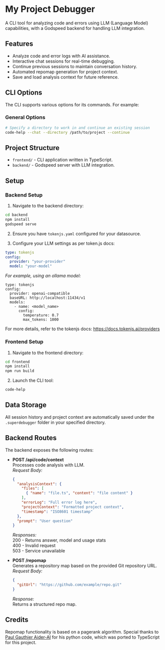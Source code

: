 # My Project Debugger

A CLI tool for analyzing code and errors using LLM (Language Model) capabilities, with a Godspeed backend for handling LLM integration.

## Features

- Analyze code and error logs with AI assistance.
- Interactive chat sessions for real-time debugging.
- Continue previous sessions to maintain conversation history.
- Automated repomap generation for project context.
- Save and load analysis context for future reference.

## CLI Options

The CLI supports various options for its commands. For example:

### General Options
```sh
# Specify a directory to work in and continue an existing session
code-help --chat --directory /path/to/project --continue
```


## Project Structure

- `frontend/` - CLI application written in TypeScript.
- `backend/` - Godspeed server with LLM integration.

## Setup

### Backend Setup

1. Navigate to the backend directory:
```sh
cd backend
npm install 
godspeed serve
```

2. Ensure you have `tokenjs.yaml` configured for your datasource.

3. Configure your LLM settings as per token.js docs:
```yaml
type: tokenjs
config:
  provider: "your-provider"
  model: "your-model"
```

_For example, using an ollama model:_

```
type: tokenjs
config:
  provider: openai-compatible
  baseURL: http://localhost:11434/v1
  models:
    - name: <model_name>
      config:
        temperature: 0.7
        max_tokens: 1000
```

For more details, refer to the tokenjs docs: https://docs.tokenjs.ai/providers

### Frontend Setup

1. Navigate to the frontend directory:
```sh
cd frontend
npm install
npm run build
```

2. Launch the CLI tool:
```sh
code-help
```

## Data Storage

All session history and project context are automatically saved under the `.superdebugger` folder in your specified directory.

## Backend Routes

The backend exposes the following routes:


- **POST /api/code/context**  
  Processes code analysis with LLM.  
  _Request Body:_
  ```json
  {
    "analysisContext": {
      "files": [
        { "name": "file.ts", "content": "file content" }
      ],
      "errorLog": "Full error log here",
      "projectContext": "Formatted project context",
      "timestamp": "ISO8601 timestamp"
    },
    "prompt": "User question"
  }
  ```
  _Responses:_  
  200 - Returns answer, model and usage stats  
  400 - Invalid request  
  503 - Service unavailable

- **POST /repomap**  
  Generates a repository map based on the provided Git repository URL.  
  _Request Body:_
  ```json
  {
    "gitUrl": "https://github.com/example/repo.git"
  }
  ```
  _Response:_  
  Returns a structured repo map.

## Credits

Repomap functionality is based on a pagerank algorithm. Special thanks to [Paul Gauthier Aider-AI](https://github.com/Aider-AI/aider) for his python code, which was ported to TypeScript for this project.


